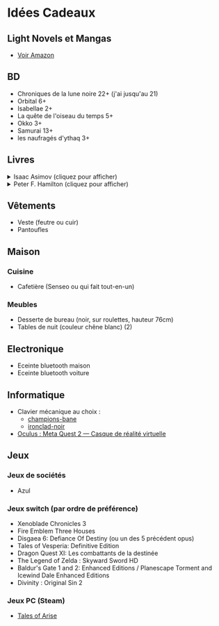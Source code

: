 # Idées Cadeaux

## Light Novels et Mangas

* [Voir Amazon](https://www.amazon.fr/hz/wishlist/ls/N2LON7I7DD9B?ref_=wl_share)

## BD

* Chroniques de la lune noire 22+ (j'ai jusqu'au 21)
* Orbital 6+
* Isabellae 2+
* La quête de l'oiseau du temps 5+
* Okko 3+
* Samurai 13+
* les naufragés d'ythaq 3+

## Livres

<details>
<summary>Isaac Asimov (cliquez pour afficher)</summary>

### A prendre dans l'ordre ci-desous

#### Cycle de Fondation

* ~~Fondation~~
* ~~Fondation et Empire~~
* ~~Seconde Fondation~~
* ~~Fondation foudroyée (Optionnel)~~
* ~~Terre et Fondation (Optionnel)~~
* Prélude à Fondation (Optionnel)
* L'Aube de Fondation (Optionnel)

#### Cycle des robots

* Les Robots (Optionnel)
* Les Cavernes d'acier
* Face aux feux du soleil
* Les Robots de l'aube
* Les Robots et l'Empire

#### Cycle de l'Empire

* Tyrann
* Les Courants de l'espace
* Cailloux dans le ciel

</details><details>
<summary>Peter F. Hamilton (cliquez pour afficher)</summary>

### [Voir page wikipedia](https://fr.wikipedia.org/wiki/Peter_F._Hamilton#Romans)

</details>


## Vêtements 

* Veste (feutre ou cuir)
* Pantoufles

## Maison

### Cuisine

* Cafetière (Senseo ou qui fait tout-en-un)

### Meubles

* Desserte de bureau (noir, sur roulettes, hauteur 76cm)
* Tables de nuit (couleur chêne blanc) (2)

## Electronique

* Eceinte bluetooth maison
* Eceinte bluetooth voiture

## Informatique

* Clavier mécanique au choix :
    * [champions-bane](https://designedby.gg/product/champions-bane/)
    * [ironclad-noir](https://designedby.gg/product/ironclad-noir/)
* [Oculus : Meta Quest 2 — Casque de réalité virtuelle](https://amzn.eu/d/bOWv0qW)

## Jeux

### Jeux de sociétés

* Azul

### Jeux switch (par ordre de préférence)

* Xenoblade Chronicles 3
* Fire Emblem Three Houses
* Disgaea 6: Defiance Of Destiny (ou un des 5 précédent opus)
* Tales of Vesperia: Definitive Edition
* Dragon Quest XI: Les combattants de la destinée
* The Legend of Zelda : Skyward Sword HD
* Baldur's Gate 1 and 2: Enhanced Editions / Planescape Torment and Icewind Dale Enhanced Editions
* Divinity : Original Sin 2

### Jeux PC (Steam)

* [Tales of Arise](https://store.steampowered.com/app/740130/Tales_of_Arise/)
